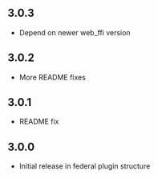 ## 3.0.3
* Depend on newer web_ffi version

## 3.0.2
* More README fixes

## 3.0.1
* README fix

## 3.0.0
* Initial release in federal plugin structure